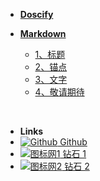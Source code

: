 <!-- _sidebar.md -->

- [**Doscify**](src/1_introduce.md "这是标题")

- [**Markdown**](src/10_1_start.md)
    - [1、标题](src/10_2_标题.md)
    - [2、锚点](src/10_3_锚点.md)
    - [3、文字](src/10_4_文字.md)
    - [4、敬请期待](src/10_5_敬请期待.md)
    
<br/>

- **Links**
- [![Github](https://icongr.am/devicon/github-original.svg?size=18&color=currentColor) Github](https://github.com/yanghuizhi/)
- [![图标网1](_img/钻石-16.svg) 钻石 1](
https://www.iconfont.cn/home/index?spm=a313x.7781069.1998910419.2)
- [![图标网2](https://icongr.am/fontawesome/bomb.svg?size=18&color=2d1fea) 钻石 2](
https://icongr.am/devicon)
